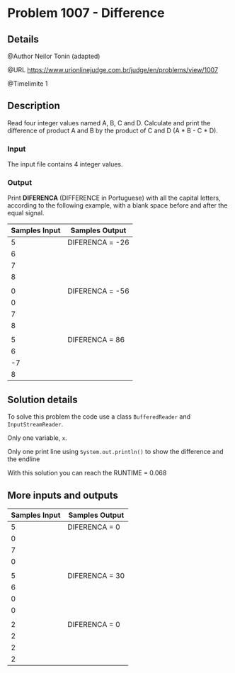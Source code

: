 # Problem 1007 - Difference

## Details

@Author Neilor Tonin (adapted)

@URL https://www.urionlinejudge.com.br/judge/en/problems/view/1007

@Timelimite 1

## Description

Read four integer values named A, B, C and D. Calculate and print the difference of product A and B by the product of C and D (A * B - C * D).

### Input

The input file contains 4 integer values.

### Output

Print **DIFERENCA** (DIFFERENCE in Portuguese) with all the capital letters, according to the following example, with a blank space before and after the equal signal.


| Samples Input | Samples Output|
|---------------|---------------|
| 5 | DIFERENCA = -26 |
| 6 | |
| 7 | |
| 8 | |
| | |
| 0 | DIFERENCA = -56 |
| 0 | |
| 7 | |
| 8 | |
| | |
| 5 | DIFERENCA = 86 |
| 6 | |
| -7 | |
| 8 | |

## Solution details

To solve this problem the code use a class `BufferedReader` and `InputStreamReader`.

Only one variable, `x`.

Only one print line using `System.out.println()` to show the difference and the endline

With this solution you can reach the RUNTIME = 0.068

## More inputs and outputs

| Samples Input | Samples Output|
|---------------|---------------|
| 5 | DIFERENCA = 0 |
| 0 | |
| 7 | |
| 0 | |
| | |
| 5 | DIFERENCA = 30 |
| 6 | |
| 0 | |
| 0 | |
| | |
| 2 | DIFERENCA = 0 |
| 2 | |
| 2 | |
| 2 | |

